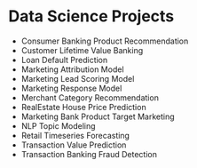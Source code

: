 # Data Science Projects
- Consumer Banking Product Recommendation
- Customer Lifetime Value Banking
- Loan Default Prediction
- Marketing Attribution Model
- Marketing Lead Scoring Model
- Marketing Response Model
- Merchant Category Recommendation
- RealEstate House Price Prediction
- Marketing Bank Product Target Marketing
- NLP Topic Modeling
- Retail Timeseries Forecasting
- Transaction Value Prediction
- Transaction Banking Fraud Detection
